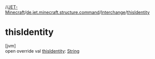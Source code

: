 //[JET-Minecraft](../../../index.md)/[de.jet.minecraft.structure.command](../index.md)/[Interchange](index.md)/[thisIdentity](this-identity.md)

# thisIdentity

[jvm]\
open override val [thisIdentity](this-identity.md): [String](https://kotlinlang.org/api/latest/jvm/stdlib/kotlin/-string/index.html)

